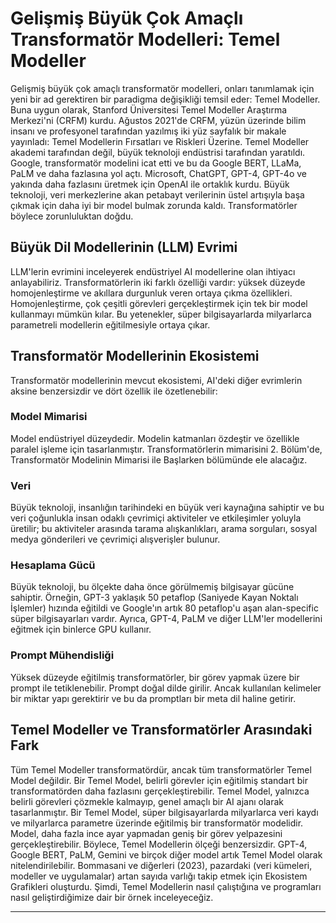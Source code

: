 # Gelişmiş Büyük Çok Amaçlı Transformatör Modelleri: Temel Modeller

Gelişmiş büyük çok amaçlı transformatör modelleri, onları tanımlamak için yeni bir ad gerektiren bir paradigma değişikliği temsil eder: Temel Modeller. Buna uygun olarak, Stanford Üniversitesi Temel Modeller Araştırma Merkezi'ni (CRFM) kurdu. Ağustos 2021'de CRFM, yüzün üzerinde bilim insanı ve profesyonel tarafından yazılmış iki yüz sayfalık bir makale yayınladı: Temel Modellerin Fırsatları ve Riskleri Üzerine. Temel Modeller akademi tarafından değil, büyük teknoloji endüstrisi tarafından yaratıldı. Google, transformatör modelini icat etti ve bu da Google BERT, LLaMa, PaLM ve daha fazlasına yol açtı. Microsoft, ChatGPT, GPT-4, GPT-4o ve yakında daha fazlasını üretmek için OpenAI ile ortaklık kurdu. Büyük teknoloji, veri merkezlerine akan petabayt verilerinin üstel artışıyla başa çıkmak için daha iyi bir model bulmak zorunda kaldı. Transformatörler böylece zorunluluktan doğdu.

## Büyük Dil Modellerinin (LLM) Evrimi

LLM'lerin evrimini inceleyerek endüstriyel AI modellerine olan ihtiyacı anlayabiliriz. Transformatörlerin iki farklı özelliği vardır: yüksek düzeyde homojenleştirme ve akıllara durgunluk veren ortaya çıkma özellikleri. Homojenleştirme, çok çeşitli görevleri gerçekleştirmek için tek bir model kullanmayı mümkün kılar. Bu yetenekler, süper bilgisayarlarda milyarlarca parametreli modellerin eğitilmesiyle ortaya çıkar.

## Transformatör Modellerinin Ekosistemi

Transformatör modellerinin mevcut ekosistemi, AI'deki diğer evrimlerin aksine benzersizdir ve dört özellik ile özetlenebilir:

### Model Mimarisi

Model endüstriyel düzeydedir. Modelin katmanları özdeştir ve özellikle paralel işleme için tasarlanmıştır. Transformatörlerin mimarisini 2. Bölüm'de, Transformatör Modelinin Mimarisi ile Başlarken bölümünde ele alacağız.

### Veri

Büyük teknoloji, insanlığın tarihindeki en büyük veri kaynağına sahiptir ve bu veri çoğunlukla insan odaklı çevrimiçi aktiviteler ve etkileşimler yoluyla üretilir; bu aktiviteler arasında tarama alışkanlıkları, arama sorguları, sosyal medya gönderileri ve çevrimiçi alışverişler bulunur.

### Hesaplama Gücü

Büyük teknoloji, bu ölçekte daha önce görülmemiş bilgisayar gücüne sahiptir. Örneğin, GPT-3 yaklaşık 50 petaflop (Saniyede Kayan Noktalı İşlemler) hızında eğitildi ve Google'ın artık 80 petaflop'u aşan alan-specific süper bilgisayarları vardır. Ayrıca, GPT-4, PaLM ve diğer LLM'ler modellerini eğitmek için binlerce GPU kullanır.

### Prompt Mühendisliği

Yüksek düzeyde eğitilmiş transformatörler, bir görev yapmak üzere bir prompt ile tetiklenebilir. Prompt doğal dilde girilir. Ancak kullanılan kelimeler bir miktar yapı gerektirir ve bu da promptları bir meta dil haline getirir.

## Temel Modeller ve Transformatörler Arasındaki Fark

Tüm Temel Modeller transformatördür, ancak tüm transformatörler Temel Model değildir. Bir Temel Model, belirli görevler için eğitilmiş standart bir transformatörden daha fazlasını gerçekleştirebilir. Temel Model, yalnızca belirli görevleri çözmekle kalmayıp, genel amaçlı bir AI ajanı olarak tasarlanmıştır. Bir Temel Model, süper bilgisayarlarda milyarlarca veri kaydı ve milyarlarca parametre üzerinde eğitilmiş bir transformatör modelidir. Model, daha fazla ince ayar yapmadan geniş bir görev yelpazesini gerçekleştirebilir. Böylece, Temel Modellerin ölçeği benzersizdir. GPT-4, Google BERT, PaLM, Gemini ve birçok diğer model artık Temel Model olarak nitelendirilebilir. Bommasani ve diğerleri (2023), pazardaki (veri kümeleri, modeller ve uygulamalar) artan sayıda varlığı takip etmek için Ekosistem Grafikleri oluşturdu. Şimdi, Temel Modellerin nasıl çalıştığına ve programları nasıl geliştirdiğimize dair bir örnek inceleyeceğiz.

---


